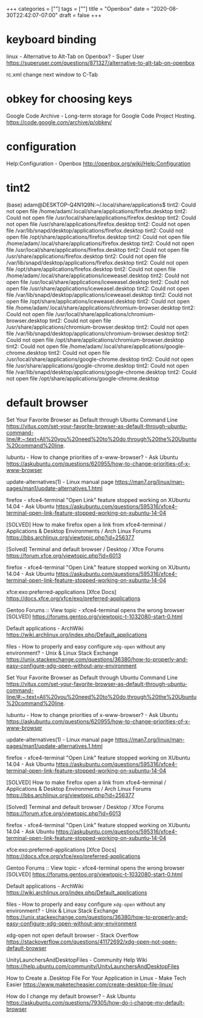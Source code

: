 +++
categories = [""]
tags = [""]
title = "Openbox"
date = "2020-08-30T22:42:07-07:00"
draft = false
+++

# keyboard binding

linux - Alternative to Alt-Tab on Openbox? - Super User
https://superuser.com/questions/871327/alternative-to-alt-tab-on-openbox

rc.xml
change next window to C-Tab

# obkey for choosing keys

Google Code Archive - Long-term storage for Google Code Project Hosting.
https://code.google.com/archive/p/obkey/

# configuration

Help:Configuration - Openbox
http://openbox.org/wiki/Help:Configuration

# tint2

(base) adam@DESKTOP-Q4N1Q9N:~/.local/share/applications$ tint2: Could not open file /home/adam/.local/share/applications/firefox.desktop
tint2: Could not open file /usr/local/share/applications/firefox.desktop
tint2: Could not open file /usr/share/applications/firefox.desktop
tint2: Could not open file /var/lib/snapd/desktop/applications/firefox.desktop
tint2: Could not open file /opt/share/applications/firefox.desktop
tint2: Could not open file /home/adam/.local/share/applications/firefox.desktop
tint2: Could not open file /usr/local/share/applications/firefox.desktop
tint2: Could not open file /usr/share/applications/firefox.desktop
tint2: Could not open file /var/lib/snapd/desktop/applications/firefox.desktop
tint2: Could not open file /opt/share/applications/firefox.desktop
tint2: Could not open file /home/adam/.local/share/applications/iceweasel.desktop
tint2: Could not open file /usr/local/share/applications/iceweasel.desktop
tint2: Could not open file /usr/share/applications/iceweasel.desktop
tint2: Could not open file /var/lib/snapd/desktop/applications/iceweasel.desktop
tint2: Could not open file /opt/share/applications/iceweasel.desktop
tint2: Could not open file /home/adam/.local/share/applications/chromium-browser.desktop
tint2: Could not open file /usr/local/share/applications/chromium-browser.desktop
tint2: Could not open file /usr/share/applications/chromium-browser.desktop
tint2: Could not open file /var/lib/snapd/desktop/applications/chromium-browser.desktop
tint2: Could not open file /opt/share/applications/chromium-browser.desktop
tint2: Could not open file /home/adam/.local/share/applications/google-chrome.desktop
tint2: Could not open file /usr/local/share/applications/google-chrome.desktop
tint2: Could not open file /usr/share/applications/google-chrome.desktop
tint2: Could not open file /var/lib/snapd/desktop/applications/google-chrome.desktop
tint2: Could not open file /opt/share/applications/google-chrome.desktop

# default browser

Set Your Favorite Browser as Default through Ubuntu Command Line
https://vitux.com/set-your-favorite-browser-as-default-through-ubuntu-command-line/#:~:text=All%20you%20need%20to%20do,through%20the%20Ubuntu%20command%20line.

lubuntu - How to change priorities of x-www-browser? - Ask Ubuntu
https://askubuntu.com/questions/620955/how-to-change-priorities-of-x-www-browser

update-alternatives(1) - Linux manual page
https://man7.org/linux/man-pages/man1/update-alternatives.1.html

firefox - xfce4-terminal "Open Link" feature stopped working on XUbuntu 14.04 - Ask Ubuntu
https://askubuntu.com/questions/595316/xfce4-terminal-open-link-feature-stopped-working-on-xubuntu-14-04

[SOLVED] How to make firefox open a link from xfce4-terminal / Applications & Desktop Environments / Arch Linux Forums
https://bbs.archlinux.org/viewtopic.php?id=256377

[Solved] Terminal and default browser / Desktop / Xfce Forums
https://forum.xfce.org/viewtopic.php?id=6013

firefox - xfce4-terminal "Open Link" feature stopped working on XUbuntu 14.04 - Ask Ubuntu
https://askubuntu.com/questions/595316/xfce4-terminal-open-link-feature-stopped-working-on-xubuntu-14-04

xfce:exo:preferred-applications [Xfce Docs]
https://docs.xfce.org/xfce/exo/preferred-applications

Gentoo Forums :: View topic - xfce4-terminal opens the wrong browser [SOLVED]
https://forums.gentoo.org/viewtopic-t-1032080-start-0.html

Default applications - ArchWiki
https://wiki.archlinux.org/index.php/Default_applications

files - How to properly and easy configure `xdg-open` without any environment? - Unix & Linux Stack Exchange
https://unix.stackexchange.com/questions/36380/how-to-properly-and-easy-configure-xdg-open-without-any-environment

Set Your Favorite Browser as Default through Ubuntu Command Line
https://vitux.com/set-your-favorite-browser-as-default-through-ubuntu-command-line/#:~:text=All%20you%20need%20to%20do,through%20the%20Ubuntu%20command%20line.

lubuntu - How to change priorities of x-www-browser? - Ask Ubuntu
https://askubuntu.com/questions/620955/how-to-change-priorities-of-x-www-browser

update-alternatives(1) - Linux manual page
https://man7.org/linux/man-pages/man1/update-alternatives.1.html

firefox - xfce4-terminal "Open Link" feature stopped working on XUbuntu 14.04 - Ask Ubuntu
https://askubuntu.com/questions/595316/xfce4-terminal-open-link-feature-stopped-working-on-xubuntu-14-04

[SOLVED] How to make firefox open a link from xfce4-terminal / Applications & Desktop Environments / Arch Linux Forums
https://bbs.archlinux.org/viewtopic.php?id=256377

[Solved] Terminal and default browser / Desktop / Xfce Forums
https://forum.xfce.org/viewtopic.php?id=6013

firefox - xfce4-terminal "Open Link" feature stopped working on XUbuntu 14.04 - Ask Ubuntu
https://askubuntu.com/questions/595316/xfce4-terminal-open-link-feature-stopped-working-on-xubuntu-14-04

xfce:exo:preferred-applications [Xfce Docs]
https://docs.xfce.org/xfce/exo/preferred-applications

Gentoo Forums :: View topic - xfce4-terminal opens the wrong browser [SOLVED]
https://forums.gentoo.org/viewtopic-t-1032080-start-0.html

Default applications - ArchWiki
https://wiki.archlinux.org/index.php/Default_applications

files - How to properly and easy configure `xdg-open` without any environment? - Unix & Linux Stack Exchange
https://unix.stackexchange.com/questions/36380/how-to-properly-and-easy-configure-xdg-open-without-any-environment

xdg-open not open default browser - Stack Overflow
https://stackoverflow.com/questions/41172692/xdg-open-not-open-default-browser

UnityLaunchersAndDesktopFiles - Community Help Wiki
https://help.ubuntu.com/community/UnityLaunchersAndDesktopFiles

How to Create a .Desktop File For Your Application in Linux - Make Tech Easier
https://www.maketecheasier.com/create-desktop-file-linux/

How do I change my default browser? - Ask Ubuntu
https://askubuntu.com/questions/79305/how-do-i-change-my-default-browser
